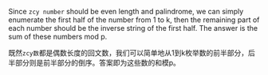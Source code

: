 Since `zcy number` should be even length and palindrome, we can simply enumerate the first half of the number from 1 to k, then the remaining part of each number should be the inverse string of the first half. The answer is the sum of these numbers mod p.

既然`zcy数`都是偶数长度的回文数，我们可以简单地从1到k枚举数的前半部分，后半部分则是前半部分的倒序。答案即为这些数的和模p。